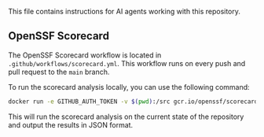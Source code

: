 This file contains instructions for AI agents working with this repository.

## OpenSSF Scorecard

The OpenSSF Scorecard workflow is located in `.github/workflows/scorecard.yml`. This workflow runs on every push and pull request to the `main` branch.

To run the scorecard analysis locally, you can use the following command:

```bash
docker run -e GITHUB_AUTH_TOKEN -v $(pwd):/src gcr.io/openssf/scorecard:v4.10.2 --repo=github.com/nephio-project/nephio --format=json --show-details
```

This will run the scorecard analysis on the current state of the repository and output the results in JSON format.
